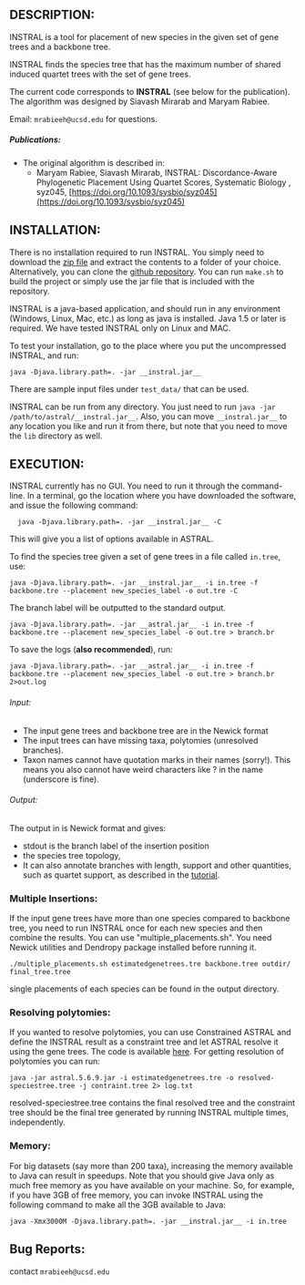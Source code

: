 DESCRIPTION:
-----------
INSTRAL is a tool for placement of new species in the given set of gene trees and a backbone tree.


INSTRAL finds the species tree that has the maximum number of shared induced quartet trees with the set of gene trees.


The current code corresponds to **INSTRAL** (see below for the publication).
The algorithm was designed by Siavash Mirarab and Maryam Rabiee.

Email: `mrabieeh@ucsd.edu` for questions.



##### Publications:

- The original algorithm is described in:
	- Maryam Rabiee, Siavash Mirarab, INSTRAL: Discordance-Aware Phylogenetic Placement Using Quartet Scores, Systematic Biology , syz045, [https://doi.org/10.1093/sysbio/syz045](https://doi.org/10.1093/sysbio/syz045)
	




INSTALLATION:
-----------
There is no installation required to run INSTRAL.
You simply need to download the [zip file](https://github.com/maryamrabiee/INSTRAL/archive/master.zip)
and extract the contents to a folder of your choice. Alternatively, you can clone the [github repository](https://github.com/maryamrabiee/INSTRAL). You can run `make.sh` to build the project or simply use the jar file that is included with the repository.

INSTRAL is a java-based application, and should run in any environment (Windows, Linux, Mac, etc.) as long as java is installed. Java 1.5 or later is required. We have tested INSTRAL only on Linux and MAC.

To test your installation, go to the place where you put the uncompressed INSTRAL, and run:

```
java -Djava.library.path=. -jar __instral.jar__ 
```

There are sample input files under `test_data/` that can be used.

INSTRAL can be run from any directory. You just need to run `java -jar /path/to/astral/__instral.jar__`.
Also, you can move `__instral.jar__` to any location you like and run it from there, but note that you need
to move the `lib` directory as well.

EXECUTION:
-----------
INSTRAL currently has no GUI. You need to run it through the command-line. In a terminal, go the location where you have downloaded the software, and issue the following command:

```
  java -Djava.library.path=. -jar __instral.jar__ -C
```

This will give you a list of options available in ASTRAL.

To find the species tree given a set of gene trees in a file called `in.tree`, use:

```
java -Djava.library.path=. -jar __instral.jar__ -i in.tree -f backbone.tre --placement new_species_label -o out.tre -C
```

The branch label will be outputted to the standard output. 

```
java -Djava.library.path=. -jar __astral.jar__ -i in.tree -f backbone.tre --placement new_species_label -o out.tre > branch.br
```

To save the logs (**also recommended**), run:

```
java -Djava.library.path=. -jar __astral.jar__ -i in.tree -f backbone.tre --placement new_species_label -o out.tre > branch.br 2>out.log
```

###### Input: 
* The input gene trees and backbone tree are in the Newick format
* The input trees can have missing taxa, polytomies (unresolved branches).
*  Taxon names cannot have quotation marks in their names (sorry!). This means you also cannot have weird characters like ? in the name (underscore is fine).


###### Output: 
The output in is Newick format and gives: 

* stdout is the branch label of the insertion position
* the species tree topology, 
* It can also annotate branches with length, support and other quantities, such as quartet support, as described in the [tutorial](astral-tutorial.md).


### Multiple Insertions:
If the input gene trees have more than one species compared to backbone tree, you need to run INSTRAL once for each new species and then combine the results. You can use "multiple_placements.sh". You need Newick utilities and Dendropy package installed before running it.

```
./multiple_placements.sh estimatedgenetrees.tre backbone.tree outdir/ final_tree.tree 
```
single placements of each species can be found in the output directory.

### Resolving polytomies:
If you wanted to resolve polytomies, you can use Constrained ASTRAL and define the INSTRAL result as a constraint tree and let ASTRAL resolve it using the gene trees. The code is available [here](https://github.com/maryamrabiee/Constrained-search). For getting resolution of polytomies you can run:

```
java -jar astral.5.6.9.jar -i estimatedgenetrees.tre -o resolved-speciestree.tree -j contraint.tree 2> log.txt
```

resolved-speciestree.tree contains the final resolved tree and the constraint tree should be the final tree generated by running INSTRAL multiple times, independently.

### Memory:
For big datasets (say more than 200 taxa), increasing the memory available to Java can result in speedups. Note that you should give Java only as much free memory as you have available on your machine. So, for example, if you have 3GB of free memory, you can invoke INSTRAL using the following command to make all the 3GB available to Java:

```
java -Xmx3000M -Djava.library.path=. -jar __instral.jar__ -i in.tree
```


Bug Reports:
-----------
contact ``mrabieeh@ucsd.edu``

